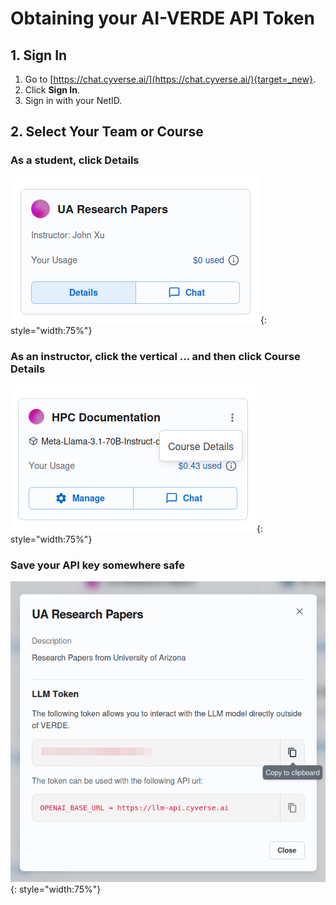 # Obtaining your AI-VERDE API Token

## 1. Sign In

1. Go to [https://chat.cyverse.ai/](https://chat.cyverse.ai/){target=_new}.
2. Click **Sign In**.
3. Sign in with your NetID.

## 2. Select Your Team or Course

### As a student, click **Details**

![Student Course Details Button](../assets/api_key_course_details_button_student.png){: style="width:75%"}

### As an instructor, click the vertical ... and then click **Course Details**

![Instructor Course Details Button](../assets/api_key_course_details_button_instructor.png){: style="width:75%"}

### Save your API key somewhere safe

![Course Details Modal](../assets/api_key_course_details.png){: style="width:75%"}
